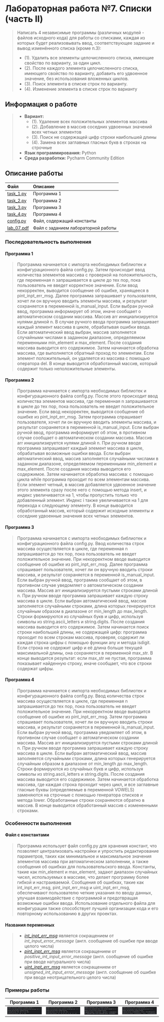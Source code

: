 # Лабораторная работа №7. Списки (часть II)

> Написать 4 независимые программы (различных модулей - файлов исходного кода) для работы со списками, каждая из которых будет реализовывать ввод, соответствующее задание и вывод изменённого списка (кроме п.3):
> - (1). Удалить все элементы целочисленного списка, имеющие свойство по варианту, за один цикл.
> - (2). После каждого элемента целочисленного списка, имеющего свойство по варианту, добавить его удвоенное значение, без использования вложенных циклов.
> - (3). Поиск элемента в списке строк по варианту.
> - (4). Изменение элемента в списке строк по варианту

## Информация о работе
> - **Вариант:** 
>   - (1). Удаление всех положительных элементов массива
>   - (2). Добавление в массив соседних удвоенных значений всех четных элементов
>   - (3). Поиск не содержащей цифр строки наибольшей длины
>   - (4). Замена всех заглавных гласных букв в строках на строчные
> - **Язык программирования:** Python
> - **Среда разработки:** Pycharm Community Edition

## Описание работы

| Файл                                                                                                                           | Описание                            |
|:-------------------------------------------------------------------------------------------------------------------------------|:------------------------------------|
| [task_1.py](https://github.com/Kori-Tamashi/bmstu/blob/first_semester/first_semester/programming/lab_07/code/task_1.py)        | Программа 1                         |
| [task_2.py](https://github.com/Kori-Tamashi/bmstu/blob/first_semester/first_semester/programming/lab_07/code/task_2.py)        | Программа 2                         |
| [task_3.py](https://github.com/Kori-Tamashi/bmstu/blob/first_semester/first_semester/programming/lab_07/code/task_3.py)        | Программа 3                         |
| [task_4.py](https://github.com/Kori-Tamashi/bmstu/blob/first_semester/first_semester/programming/lab_07/code/task_1.py)        | Программа 4                         |
| [config.py](https://github.com/Kori-Tamashi/bmstu/blob/first_semester/first_semester/programming/lab_07/code/config.py)        | Файл, содержащий константы          |
| [lab_07.pdf](https://github.com/Kori-Tamashi/bmstu/blob/first_semester/first_semester/programming/lab_07/documents/lab_07.pdf) | Файл c заданием лабораторной работы |


### Последовательность выполнения

#### Программа 1

> Программа начинается с импорта необходимых библиотек и конфигурационного файла config.py. Затем происходит ввод количества элементов массива с проверкой на положительность, где переменная n запрашивается в цикле до тех пор, пока пользователь не введет корректное значение. Если ввод некорректен, выводится сообщение об ошибке, хранящееся в pint_inpt_err_msg. Далее программа запрашивает у пользователя, хочет ли он вручную вводить элементы массива, и результат сохраняется в переменной is_manual_input. Если выбран ручной ввод, программа информирует об этом, иначе сообщает о автоматическом создании массива. Массив arr инициализируется нулями длиной n. В случае ручного ввода программа запрашивает каждый элемент массива в цикле, обрабатывая ошибки ввода. Если автоматический ввод выбран, массив заполняется случайными числами в заданном диапазоне, определяемом переменными min_element и max_element. После создания массива выводится его содержимое. Затем начинается обработка массива, где выполняется обратный проход по элементам. Если элемент положительный, он удаляется из массива с помощью оператора del. В конце выводится обработанный массив, который содержит только неположительные элементы.

#### Программа 2

> Программа начинается с импорта необходимых библиотек и конфигурационного файла config.py. После этого происходит ввод количества элементов массива, где переменная n запрашивается в цикле до тех пор, пока пользователь не введет положительное значение. Если ввод некорректен, выводится сообщение об ошибке из pint_inpt_err_msg. Затем программа спрашивает пользователя, хочет ли он вручную вводить элементы массива, и результат сохраняется в переменной is_manual_input. Если выбран ручной ввод, программа информирует об этом, в противном случае сообщает о автоматическом создании массива. Массив arr инициализируется нулями длиной n. При ручном вводе программа запрашивает каждый элемент массива в цикле, обрабатывая возможные ошибки ввода. Если выбран автоматический ввод, массив заполняется случайными числами в заданном диапазоне, определяемом переменными min_element и max_element. После создания массива выводится его содержимое. Затем начинается обработка массива: с помощью цикла while программа проходит по всем элементам массива. Если элемент четный, в массив добавляется удвоенное значение этого элемента сразу после него с помощью метода insert, и индекс увеличивается на 1, чтобы пропустить только что добавленный элемент. Индекс i также увеличивается на 1 для перехода к следующему элементу. В конце выводится обработанный массив, который содержит исходные элементы и соседние удвоенные значения всех четных элементов.

#### Программа 3

> Программа начинается с импорта необходимых библиотек и конфигурационного файла config.py. Ввод количества строк массива осуществляется в цикле, где переменная n запрашивается до тех пор, пока пользователь не введет положительное значение. При некорректном вводе выводится сообщение об ошибке из pint_inpt_err_msg. Далее программа спрашивает пользователя, хочет ли он вручную вводить строки массива, и результат сохраняется в переменной is_manual_input. Если выбран ручной ввод, программа сообщает об этом, в противном случае уведомляет о автоматическом создании массива. Массив arr инициализируется пустыми строками длиной n. При ручном вводе программа запрашивает каждую строку массива в цикле. Если выбран автоматический ввод, массив заполняется случайными строками, длина которых генерируется случайным образом в диапазоне от min_length до max_length. Строки формируются из случайных букв и цифр, используя символы из string.ascii_letters и string.digits. После создания массива выводится его содержимое. Затем начинается поиск строки наибольшей длины, не содержащей цифр: программа проходит по всем строкам массива, проверяя, содержит ли каждая строка цифры с помощью функции any и метода isdigit. Если строка не содержит цифр и её длина больше текущей максимальной длины, она сохраняется в переменной max_str. В конце выводится результат: если max_str не пустая, программа показывает найденную строку, иначе сообщает, что все строки содержат цифры.

#### Программа 4

> Программа начинается с импорта необходимых библиотек и конфигурационного файла config.py. Ввод количества строк массива осуществляется в цикле, где переменная n запрашивается до тех пор, пока пользователь не введет положительное значение. При некорректном вводе выводится сообщение об ошибке из pint_inpt_err_msg. Затем программа спрашивает пользователя, хочет ли он вручную вводить строки массива, и результат сохраняется в переменной is_manual_input. Если выбран ручной ввод, программа уведомляет об этом, в противном случае сообщает о автоматическом создании массива. Массив arr инициализируется пустыми строками длиной n. При ручном вводе программа запрашивает каждую строку массива в цикле. Если выбран автоматический ввод, массив заполняется случайными строками, длина которых генерируется случайным образом в диапазоне от min_length до max_length. Строки формируются из случайных букв и цифр, используя символы из string.ascii_letters и string.digits. После создания массива выводится его содержимое. Затем начинается обработка массива, где каждая строка проходит через цикл, и все заглавные гласные буквы (определяемые в переменной VOWELS) заменяются на строчные с помощью генератора списков и метода lower. Обработанные строки сохраняются обратно в массив. В конце выводится обработанный массив с измененными строками.

### Особенности выполнения

#### Файл с константами

> Программа использует файл config.py для хранения констант, что позволяет централизовать настройки и упростить редактирование параметров, таких как минимальное и максимальное значения элементов массива при автоматическом заполнении, а также сообщения об ошибках для пользовательского ввода. Константы, такие как min_element и max_element, задают диапазон случайных чисел, используемых в массиве, что делает программу более гибкой и настраиваемой. Сообщения об ошибках, такие как int_inpt_err_msg, pint_inpt_err_msg и uint_inpt_err_msg, обеспечивают пользователю четкие указания по вводу данных, улучшая взаимодействие с программой и предотвращая возможные ошибки ввода. Использование отдельного файла для конфигурации также способствует лучшей организации кода и его повторному использованию в других проектах.

#### Названия переменных

> - [*int_inpt_err_msg*](https://github.com/Kori-Tamashi/bmstu/blob/first_semester/first_semester/programming/lab_07/code/config.py#L5) является сокращением от *int_input_error_message* (англ. сообщение об ошибке при вводе целого числа)
> - [*pint_inpt_err_msg*](https://github.com/Kori-Tamashi/bmstu/blob/first_semester/first_semester/programming/lab_07/code/config.py#L6) является сокращением от *positive_int_input_error_message* (англ. сообщение об ошибке при вводе натурального числа)
> - [*uint_inpt_err_msg*](https://github.com/Kori-Tamashi/bmstu/blob/first_semester/first_semester/programming/lab_07/code/config.py#L7) является сокращением от *unsigned_int_input_error_message* (англ. сообщение об ошибке при вводе неотрицательного целого числа)

### Примеры работы

|           Программа 1           |           Программа 2           |           Программа 3           |           Программа 4           |
|:-------------------------------:|:-------------------------------:|:-------------------------------:|:-------------------------------:|
| ![program_1](images/image1.png) | ![program_2](images/image2.png) | ![program_3](images/image3.png) | ![program_4](images/image4.png) |
